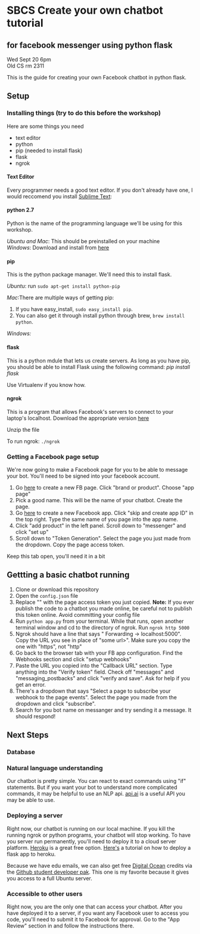 # SBCS Create your own chatbot tutorial
## for facebook messenger using python flask

Wed Sept 20 6pm  
Old CS rm 2311

This is the guide for creating your own Facebook chatbot in python flask.

## Setup

### Installing things (try to do this before the workshop)

Here are some things you need

 * text editor
 * python
 * pip (needed to install flask)
 * flask
 * ngrok

#### Text Editor

Every programmer needs a good text editor. If you don't already have one, I would reccomend you install [Sublime Text](https://www.sublimetext.com/): 

#### python 2.7

Python is the name of the programming language we'll be using for this workshop.

*Ubuntu and Mac*: This should be preinstalled on your machine  
*Windows*: Download and install from [here](https://www.python.org/downloads/release/python-2714/)


#### pip

This is the python package manager. We'll need this to install flask.

*Ubuntu*: run `sudo apt-get install python-pip`  

*Mac*:There are multiple ways of getting pip:
1) If you have easy_install, `sudo easy_install pip`.
2) You can also get it through install python through brew, `brew install python`.

*Windows:*

#### flask

This is a python mdule that lets us create servers. As long as you have pip, you should be able to install Flask using the following command: *pip install flask*

Use Virtualenv if you know how.

#### ngrok

This is a program that allows Facebook's servers to connect to your laptop's localhost. Download the appropriate version [here](https://ngrok.com/)

Unzip the file

To run ngrok: `./ngrok`

### Getting a Facebook page setup

We're now going to make a Facebook page for you to be able to message your bot. You'll need to be signed into your facebook account.

 1. Go [here](https://www.facebook.com/pages/create) to create a new FB page. Click "brand or product". Choose "app page" 
 2. Pick a good name. This will be the name of your chatbot. Create the page.
 3. Go [here](https://developers.facebook.com/quickstarts/?platform=web) to create a new Facebook app. Click "skip and create app ID" in the top right. Type the same name of you page into the app name.
 4. Click "add product" in the left panel. Scroll down to "messenger" and click "set up"
 5. Scroll down to "Token Generation". Select the page you just made from the dropdown. Copy the page access token.
 
 Keep this tab open, you'll need it in a bit
 

## Gettting a basic chatbot running

 1. Clone or download this repository
 2. Open the `config.json` file
 3. Replace "<your fb token here>" with the page access token you just copied. **Note:** If you ever publish the code to a chatbot you made online, be careful not to publish this token online. Avoid committing your config file
 4. Run `python app.py` from your terminal. While that runs, open another terminal window and cd to the directory of ngrok. Run `ngrok http 5000`
 5. Ngrok should have a line that says " Forwarding <some url> -> localhost:5000". Copy the URL you see in place of "some url>". Make sure you copy the one with "https", not "http"
 6. Go back to the browser tab with your FB app configuration. Find the Webhooks section and click "setup webhooks"
 7. Paste the URL you copied into the "Callback URL" section. Type anything into the "Verify token" field. Check off "messages" and "messaging_postbacks" and click "verify and save". Ask for help if you get an error.
 8. There's a dropdown that says "Select a page to subscribe your webhook to the page events". Select the page you made from the dropdown and click "subscribe".
 9. Search for you bot name on messanger and try sending it a message. It should respond!

## Next Steps

### Database

### Natural language understanding

Our chatbot is pretty simple. You can react to exact commands using "if" statements. But if you want your bot to understand more complicated commands, it may be helpful to use an NLP api. [api.ai](http://api.ai/) is a useful API you may be able to use.

### Deploying a server

Right now, our chatbot is running on our local machine. If you kill the running ngrok or python programs, your chatbot will stop working. To have you server run permanently, you'll need to deploy it to a cloud server platform. [Heroku](https://www.heroku.com/) is a great free option. [Here's](https://progblog.io/How-to-deploy-a-Flask-App-to-Heroku/) a tutorial on how to deploy a flask app to heroku.

Because we have edu emails, we can also get free [Digital Ocean](https://www.digitalocean.com/) credits via the [Github student developer pak](https://education.github.com/pack). This one is my favorite because it gives you access to a full Ubuntu server.

### Accessible to other users

Right now, you are the only one that can access your chatbot. After you have deployed it to a server, if you want any Facebook user to access you code, you'll need to submit it to Facebook for approval. Go to the "App Review" section in and follow the instructions there.
